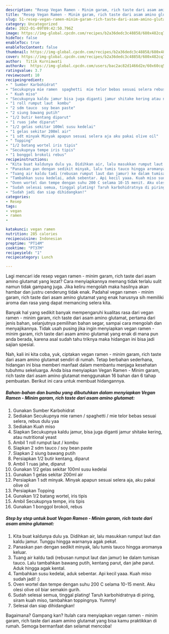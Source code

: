 ```yaml
---
description: "Resep Vegan Ramen - Minim garam, rich taste dari asam amino glutamat Anti Gagal"
title: "Resep Vegan Ramen - Minim garam, rich taste dari asam amino glutamat Anti Gagal"
slug: 51-resep-vegan-ramen-minim-garam-rich-taste-dari-asam-amino-glutamat-anti-gagal
category: Uncategorized
date: 2022-01-09T09:42:50.796Z
image: https://img-global.cpcdn.com/recipes/b2a36dedc3c48858/680x482cq70/vegan-ramen-minim-garam-rich-taste-dari-asam-amino-glutamat-foto-resep-utama.jpg
hideToc: false
enableToc: true
enableTocContent: false
thumbnail: https://img-global.cpcdn.com/recipes/b2a36dedc3c48858/680x482cq70/vegan-ramen-minim-garam-rich-taste-dari-asam-amino-glutamat-foto-resep-utama.jpg
cover: https://img-global.cpcdn.com/recipes/b2a36dedc3c48858/680x482cq70/vegan-ramen-minim-garam-rich-taste-dari-asam-amino-glutamat-foto-resep-utama.jpg
author:  Titik Kurniawati
authorAv:  https://img-global.cpcdn.com/users/bac2ac82d1466d2e/60x60cq50/avatar.jpg
ratingvalue: 3.7
reviewcount: 10
recipeingredient:
- " Sumber Karbohidrat"
- "Secukupnya mie ramen  spaghetti  mie telor bebas sesuai selera rebus dulu yaa"
- " Kuah miso"
- "Secukupnya kaldu jamur bisa juga diganti jamur shitake kering atau nutritional yeast"
- "1 roll rumput laut  kombu"
- "2 sdm tauco  soy bean paste"
- "2 siung bawang putih"
- "1/2 butir kentang diparut"
- "1 ruas jahe diparut"
- "1/2 gelas sekitar 100ml susu kedelai"
- "1 gelas sekitar 200ml air"
- "1 sdt minyak Minyak apapun sesuai selera aja aku pakai olive oil"
- " Topping"
- "1/2 batang wortel iris tipis"
- "Secukupnya tempe iris tipis"
- "1 bonggol brokoli rebus"
recipeinstructions:
- "Kita buat kaldunya dulu ya. Didihkan air, lalu masukkan rumput laut dan kaldu jamur. Tunggu hingga warnanya agak pekat."
- "Panaskan pan dengan sedikit minyak, lalu tumis tauco hingga aromanya keluar."
- "Tuang air kaldu tadi (rebusan rumput laut dan jamur) ke dalam tumisan tauco. Lalu tambahkan bawang putih, kentang parut, dan jahe parut. Aduk hingga agak kental."
- "Tambahkan susu kedelai, aduk sebentar. Api kecil yaaa. Kuah miso sudah jadi! :)"
- "Oven wortel dan tempe dengan suhu 200 C selama 10-15 menit. Aku olesi olive oil biar semakin gurih."
- "Sudah selesai semua, tinggal plating! Taruh karbohidratnya di piring, siram kuah miso, tambahkan toppingnya. Yummy!"
- "Sudah jadi dan siap dihidangkan!"
categories:
- Resep
tags:
- vegan
- ramen
- 

katakunci: vegan ramen  
nutrition: 285 calories
recipecuisine: Indonesian
preptime: "PT14M"
cooktime: "PT37M"
recipeyield: "1"
recipecategory: Lunch

---
```



Lagi mencari ide resep vegan ramen - minim garam, rich taste dari asam amino glutamat yang lezat? Cara menyiapkannya memang tidak terlalu sulit namun tidak gampang juga. Jika keliru mengolah maka hasilnya akan hambar dan justru cenderung tidak enak. Padahal vegan ramen - minim garam, rich taste dari asam amino glutamat yang enak harusnya sih memiliki aroma dan rasa yang dapat memancing selera kita.


Banyak hal yang sedikit banyak mempengaruhi kualitas rasa dari vegan ramen - minim garam, rich taste dari asam amino glutamat, pertama dari jenis bahan, selanjutnya pemilihan bahan segar, sampai cara mengolah dan menyajikannya. Tidak usah pusing jika ingin menyiapkan vegan ramen - minim garam, rich taste dari asam amino glutamat yang enak di mana pun anda berada, karena asal sudah tahu triknya maka hidangan ini bisa jadi sajian spesial.




Nah, kali ini kita coba, yuk, ciptakan vegan ramen - minim garam, rich taste dari asam amino glutamat sendiri di rumah. Tetap berbahan sederhana, hidangan ini bisa memberi manfaat dalam membantu menjaga kesehatan tubuhmu sekeluarga. Anda bisa menyiapkan Vegan Ramen - Minim garam, rich taste dari asam amino glutamat menggunakan 16 bahan dan 6 tahap pembuatan. Berikut ini cara untuk membuat hidangannya.

<!--inarticleads1-->

##### Bahan-bahan dan bumbu yang dibutuhkan dalam menyiapkan Vegan Ramen - Minim garam, rich taste dari asam amino glutamat:

1. Gunakan  Sumber Karbohidrat
1. Sediakan Secukupnya mie ramen / spaghetti / mie telor bebas sesuai selera, rebus dulu yaa
1. Sediakan  Kuah miso
1. Siapkan Secukupnya kaldu jamur, bisa juga diganti jamur shitake kering, atau nutritional yeast
1. Ambil 1 roll rumput laut / kombu
1. Siapkan 2 sdm tauco / soy bean paste
1. Siapkan 2 siung bawang putih
1. Persiapkan 1/2 butir kentang, diparut
1. Ambil 1 ruas jahe, diparut
1. Gunakan 1/2 gelas sekitar 100ml susu kedelai
1. Gunakan 1 gelas sekitar 200ml air
1. Persiapkan 1 sdt minyak. Minyak apapun sesuai selera aja, aku pakai olive oil
1. Persiapkan  Topping
1. Gunakan 1/2 batang wortel, iris tipis
1. Ambil Secukupnya tempe, iris tipis
1. Gunakan 1 bonggol brokoli, rebus




<!--inarticleads2-->

##### Step by step untuk buat Vegan Ramen - Minim garam, rich taste dari asam amino glutamat:

1. Kita buat kaldunya dulu ya. Didihkan air, lalu masukkan rumput laut dan kaldu jamur. Tunggu hingga warnanya agak pekat.
1. Panaskan pan dengan sedikit minyak, lalu tumis tauco hingga aromanya keluar.
1. Tuang air kaldu tadi (rebusan rumput laut dan jamur) ke dalam tumisan tauco. Lalu tambahkan bawang putih, kentang parut, dan jahe parut. Aduk hingga agak kental.
1. Tambahkan susu kedelai, aduk sebentar. Api kecil yaaa. Kuah miso sudah jadi! :)
1. Oven wortel dan tempe dengan suhu 200 C selama 10-15 menit. Aku olesi olive oil biar semakin gurih.
1. Sudah selesai semua, tinggal plating! Taruh karbohidratnya di piring, siram kuah miso, tambahkan toppingnya. Yummy!
1. Selesai dan siap dihidangkan!



Bagaimana? Gampang kan? Itulah cara menyiapkan vegan ramen - minim garam, rich taste dari asam amino glutamat yang bisa kamu praktikkan di rumah. Semoga bermanfaat dan selamat mencoba!
